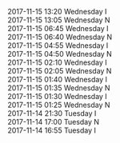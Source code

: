 2017-11-15 13:20 Wednesday  I  
2017-11-15 13:05 Wednesday  N  
2017-11-15 06:45 Wednesday  I  
2017-11-15 06:40 Wednesday  N  
2017-11-15 04:55 Wednesday  I  
2017-11-15 04:50 Wednesday  N  
2017-11-15 02:10 Wednesday  I  
2017-11-15 02:05 Wednesday  N  
2017-11-15 01:40 Wednesday  I  
2017-11-15 01:35 Wednesday  N  
2017-11-15 01:30 Wednesday  I  
2017-11-15 01:25 Wednesday  N  
2017-11-14 21:30 Tuesday  I  
2017-11-14 17:00 Tuesday  N  
2017-11-14 16:55 Tuesday  I  
